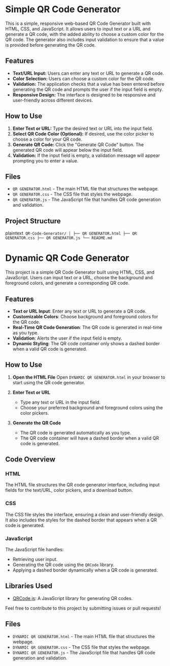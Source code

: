 # Simple QR Code Generator

This is a simple, responsive web-based QR Code Generator built with HTML, CSS, and JavaScript. It allows users to input text or a URL and generate a QR code, with the added ability to choose a custom color for the QR code. The generator also includes input validation to ensure that a value is provided before generating the QR code.

## Features

- **Text/URL Input:** Users can enter any text or URL to generate a QR code.
- **Color Selection:** Users can choose a custom color for the QR code.
- **Validation:** The application checks that a value has been entered before generating the QR code and prompts the user if the input field is empty.
- **Responsive Design:** The interface is designed to be responsive and user-friendly across different devices.

## How to Use

1. **Enter Text or URL:** Type the desired text or URL into the input field.
2. **Select QR Code Color (Optional):** If desired, use the color picker to choose a color for your QR code.
3. **Generate QR Code:** Click the "Generate QR Code" button. The generated QR code will appear below the input field.
4. **Validation:** If the input field is empty, a validation message will appear prompting you to enter a value.

## Files

- `QR GENERATOR.html` - The main HTML file that structures the webpage.
- `QR GENERATOR.css` - The CSS file that styles the webpage.
- `QR GENERATOR.js` - The JavaScript file that handles QR code generation and validation.

## Project Structure

plaintext`
QR-Code-Generator/
│
├── QR GENERATOR.html
├── QR GENERATOR.css
├── QR GENERATOR.js
└── README.md`

# Dynamic QR Code Generator

This project is a simple QR Code Generator built using HTML, CSS, and JavaScript. Users can input text or a URL, choose the background and foreground colors, and generate a corresponding QR code.

## Features

- **Text or URL Input**: Enter any text or URL to generate a QR code.
- **Customizable Colors**: Choose background and foreground colors for the QR code.
- **Real-Time QR Code Generation**: The QR code is generated in real-time as you type.
- **Validation**: Alerts the user if the input field is empty.
- **Dynamic Styling**: The QR code container only shows a dashed border when a valid QR code is generated.

## How to Use

1. **Open the HTML File**
   Open `DYNAMIC QR GENERATOR.html` in your browser to start using the QR code generator.

2. **Enter Text or URL**
   - Type any text or URL in the input field.
   - Choose your preferred background and foreground colors using the color pickers.

3. **Generate the QR Code**
   - The QR code is generated automatically as you type.
   - The QR code container will have a dashed border when a valid QR code is generated.

## Code Overview

### HTML

The HTML file structures the QR code generator interface, including input fields for the text/URL, color pickers, and a download button.

### CSS

The CSS file styles the interface, ensuring a clean and user-friendly design. It also includes the styles for the dashed border that appears when a QR code is generated.

### JavaScript

The JavaScript file handles:
- Retrieving user input.
- Generating the QR code using the `QRCode` library.
- Applying a dashed border dynamically when a QR code is generated.

## Libraries Used

- [QRCode.js](https://davidshimjs.github.io/qrcodejs/): A JavaScript library for generating QR codes.

Feel free to contribute to this project by submitting issues or pull requests!

## Files

- `DYNAMIC QR GENERATOR.html` - The main HTML file that structures the webpage.
- `DYNAMIC QR GENERATOR.css` - The CSS file that styles the webpage.
- `DYNAMIC QR GENERATOR.js` - The JavaScript file that handles QR code generation and validation.
